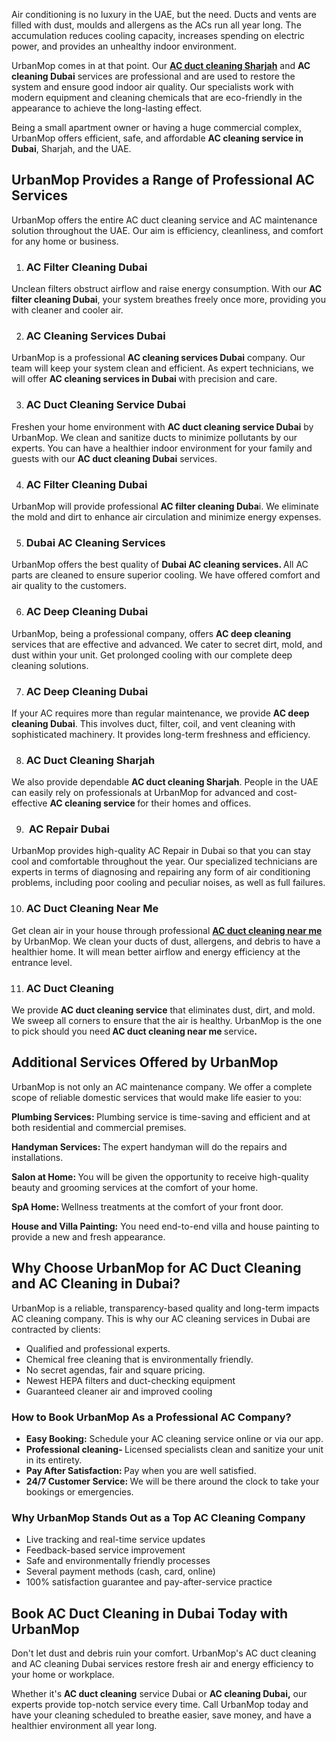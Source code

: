 <p><span style="font-weight: 400;">Air conditioning is no luxury in the UAE, but the need. Ducts and vents are filled with dust, moulds and allergens as the ACs run all year long. The accumulation reduces cooling capacity, increases spending on electric power, and provides an unhealthy indoor environment.</span></p>
<p><span style="font-weight: 400;">UrbanMop comes in at that point. Our </span><a href="https://www.urbanmop.com/service/details/ac-cleaning-service"><strong>AC duct cleaning</strong></a><span style="font-weight: 400;"><a href="https://www.urbanmop.com/service/details/ac-cleaning-service"><strong> Sharjah</strong></a> and </span><strong>AC cleaning Dubai</strong> <span style="font-weight: 400;">services are professional and are used to restore the system and ensure good indoor air quality. Our specialists work with modern equipment and cleaning chemicals that are eco-friendly in the appearance to achieve the long-lasting effect.</span></p>
<p><span style="font-weight: 400;">Being a small apartment owner or having a huge commercial complex, UrbanMop offers efficient, safe, and affordable <strong>AC cleaning service in Dubai</strong></span><span style="font-weight: 400;">, Sharjah, and the UAE.</span></p>
<h2><strong>UrbanMop Provides a Range of Professional AC Services</strong></h2>
<p><span style="font-weight: 400;">UrbanMop offers the entire AC duct cleaning service and AC maintenance solution throughout the UAE. Our aim is efficiency, cleanliness, and comfort for any home or business.</span></p>
<ol>
<li>
<h3><strong> AC Filter Cleaning Dubai</strong></h3>
</li>
</ol>
<p><span style="font-weight: 400;">Unclean filters obstruct airflow and raise energy consumption. With our </span><strong>AC filter cleaning Dubai</strong><span style="font-weight: 400;">, your system breathes freely once more, providing you with cleaner and cooler air.</span></p>
<ol start="2">
<li>
<h3><strong> AC Cleaning Services Dubai</strong></h3>
</li>
</ol>
<p><span style="font-weight: 400;">UrbanMop is a professional </span><strong>AC cleaning services Dubai</strong> <span style="font-weight: 400;">company. Our team will keep your system clean and efficient. As expert technicians, we will offer </span><strong>AC cleaning services in Dubai </strong><span style="font-weight: 400;">with precision and care.</span></p>
<ol start="3">
<li>
<h3><strong> AC Duct Cleaning Service Dubai</strong></h3>
</li>
</ol>
<p><span style="font-weight: 400;">Freshen your home environment with </span><strong>AC duct cleaning service Dubai</strong> <span style="font-weight: 400;">by UrbanMop. We clean and sanitize ducts to minimize pollutants by our experts. You can have a healthier indoor environment for your family and guests with our </span><strong>AC duct cleaning Dubai</strong><span style="font-weight: 400;"> services.</span></p>
<ol start="4">
<li>
<h3><strong> AC Filter Cleaning Dubai</strong></h3>
</li>
</ol>
<p><span style="font-weight: 400;">UrbanMop will provide professional </span><strong>AC filter cleaning Duba</strong><span style="font-weight: 400;">i. We eliminate the mold and dirt to enhance air circulation and minimize energy expenses.</span></p>
<ol start="5">
<li>
<h3><strong> Dubai AC Cleaning Services</strong></h3>
</li>
</ol>
<p><span style="font-weight: 400;">UrbanMop offers the best quality of </span><strong>Dubai AC cleaning services. </strong><span style="font-weight: 400;">All AC parts are cleaned to ensure superior cooling. We have offered comfort and air quality to the customers.</span></p>
<ol start="6">
<li>
<h3><strong> AC Deep Cleaning Dubai</strong></h3>
</li>
</ol>
<p><span style="font-weight: 400;">UrbanMop, being a professional company, offers </span><strong>AC deep cleaning</strong><span style="font-weight: 400;"> services that are effective and advanced. We cater to secret dirt, mold, and dust within your unit. Get prolonged cooling with our complete deep cleaning solutions.</span></p>
<ol start="7">
<li>
<h3><strong> AC Deep Cleaning Dubai</strong></h3>
</li>
</ol>
<p><span style="font-weight: 400;">If your AC requires more than regular maintenance, we provide </span><strong>AC deep cleaning Dubai​</strong><span style="font-weight: 400;">. This involves duct, filter, coil, and vent cleaning with sophisticated machinery. It provides long-term freshness and efficiency.</span></p>
<ol start="8">
<li>
<h3><strong> AC Duct Cleaning Sharjah</strong></h3>
</li>
</ol>
<p><span style="font-weight: 400;">We also provide dependable </span><strong>AC duct cleaning Sharjah</strong><span style="font-weight: 400;">. People in the UAE can easily rely on professionals at UrbanMop for advanced and cost-effective </span><strong>AC cleaning service​ </strong><span style="font-weight: 400;">for their homes and offices.</span></p>
<ol start="9">
<li>
<h3><strong> AC</strong><strong> Repair Dubai</strong></h3>
</li>
</ol>
<p><span style="font-weight: 400;">UrbanMop provides high-quality AC Repair in Dubai so that you can stay cool and comfortable throughout the year. Our specialized technicians are experts in terms of diagnosing and repairing any form of air conditioning problems, including poor cooling and peculiar noises, as well as full failures.</span></p>
<ol start="10">
<li>
<h3><strong> AC Duct Cleaning Near Me</strong></h3>
</li>
</ol>
<p><span style="font-weight: 400;">Get clean air in your house through professiona</span>l <strong><a href="https://www.urbanmop.com/service/details/ac-cleaning-service">AC duct cleaning near me</a> </strong><span style="font-weight: 400;">by UrbanMop. We clean your ducts of dust, allergens, and debris to have a healthier home. It will mean better airflow and energy efficiency at the entrance level.</span></p>
<ol start="11">
<li>
<h3><strong> AC Duct Cleaning</strong></h3>
</li>
</ol>
<p><span style="font-weight: 400;">We provide </span><strong>AC duct cleaning service</strong><span style="font-weight: 400;"> that eliminates dust, dirt, and mold. We sweep all corners to ensure that the air is healthy. UrbanMop is the one to pick should you need</span><strong> AC duct cleaning near me </strong><span style="font-weight: 400;">service</span><strong>.</strong></p>
<h2><strong>Additional Services Offered by UrbanMop </strong></h2>
<p><span style="font-weight: 400;">UrbanMop is not only an AC maintenance company. We offer a complete scope of reliable domestic services that would make life easier to you:</span></p>
<p><strong>Plumbing Services: </strong><span style="font-weight: 400;">Plumbing service is time-saving and efficient and at both residential and commercial premises.</span></p>
<p><strong>Handyman Services: </strong><span style="font-weight: 400;">The expert handyman will do the repairs and installations.</span></p>
<p><strong>Salon at Home: </strong><span style="font-weight: 400;">You will be given the opportunity to receive high-quality beauty and grooming services at the comfort of your home.</span></p>
<p><strong>SpA Home: </strong><span style="font-weight: 400;">Wellness treatments at the comfort of your front door.</span></p>
<p><strong>House and Villa Painting:</strong><span style="font-weight: 400;"> You need end-to-end villa and house painting to provide a new and fresh appearance.</span></p>
<h2><strong>Why Choose UrbanMop for AC Duct Cleaning and AC Cleaning in Dubai?</strong></h2>
<p><span style="font-weight: 400;">UrbanMop is a reliable, transparency-based quality and long-term impacts AC cleaning company. This is why our AC cleaning services in Dubai are contracted by clients:</span></p>
<ul>
<li style="font-weight: 400;" aria-level="1"><span style="font-weight: 400;">Qualified and professional experts.</span></li>
<li style="font-weight: 400;" aria-level="1"><span style="font-weight: 400;">Chemical free cleaning that is environmentally friendly.</span></li>
<li style="font-weight: 400;" aria-level="1"><span style="font-weight: 400;">No secret agendas, fair and square pricing.</span></li>
<li style="font-weight: 400;" aria-level="1"><span style="font-weight: 400;">Newest HEPA filters and duct-checking equipment</span></li>
<li style="font-weight: 400;" aria-level="1"><span style="font-weight: 400;">Guaranteed cleaner air and improved cooling</span></li>
</ul>
<h3><strong>How to Book UrbanMop As a Professional AC Company?</strong></h3>
<ul>
<li style="font-weight: 400;" aria-level="1"><strong>Easy Booking:</strong><span style="font-weight: 400;"> Schedule your AC cleaning service online or via our app.</span></li>
<li style="font-weight: 400;" aria-level="1"><strong>Professional cleaning- </strong><span style="font-weight: 400;">Licensed specialists clean and sanitize your unit in its entirety.</span></li>
<li style="font-weight: 400;" aria-level="1"><strong>Pay After Satisfaction: </strong><span style="font-weight: 400;">Pay when you are well satisfied.</span></li>
<li style="font-weight: 400;" aria-level="1"><strong>24/7 Customer Service: </strong><span style="font-weight: 400;">We will be there around the clock to take your bookings or emergencies.</span></li>
</ul>
<h3><strong>Why UrbanMop Stands Out as a Top AC Cleaning Company</strong></h3>
<ul>
<li style="font-weight: 400;" aria-level="1"><span style="font-weight: 400;">Live tracking and real-time service updates</span></li>
<li style="font-weight: 400;" aria-level="1"><span style="font-weight: 400;">Feedback-based service improvement</span></li>
<li style="font-weight: 400;" aria-level="1"><span style="font-weight: 400;">Safe and environmentally friendly processes</span></li>
<li style="font-weight: 400;" aria-level="1"><span style="font-weight: 400;">Several payment methods (cash, card, online)</span></li>
<li style="font-weight: 400;" aria-level="1"><span style="font-weight: 400;">100% satisfaction guarantee and pay-after-service practice</span></li>
</ul>
<h2><strong>Book AC Duct Cleaning in Dubai Today with UrbanMop</strong></h2>
<p><span style="font-weight: 400;">Don't let dust and debris ruin your comfort. UrbanMop's AC duct cleaning and AC cleaning Dubai services restore fresh air and energy efficiency to your home or workplace.</span></p>
<p><span style="font-weight: 400;">Whether it's </span><strong>AC duct cleaning</strong><span style="font-weight: 400;"> service Dubai or </span><strong>AC cleaning Dubai,</strong><span style="font-weight: 400;"> our experts provide top-notch service every time. Call UrbanMop today and have your cleaning scheduled to breathe easier, save money, and have a healthier environment all year long.</span></p>
